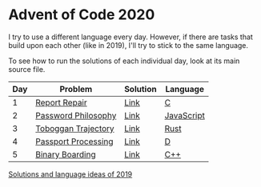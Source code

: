 # Advent of Code 2020

I try to use a different language every day. However, if there are tasks that build upon each other (like in 2019), I'll try to stick to the same language.

To see how to run the solutions of each individual day, look at its main source file.

| Day | Problem                                                    | Solution   | Language                                                          |
|-----|------------------------------------------------------------|------------|-------------------------------------------------------------------|
| 1   | [Report Repair](https://adventofcode.com/2020/day/1)       | [Link](01) | [C](https://en.wikipedia.org/wiki/C_(programming_language))       |
| 2   | [Password Philosophy](https://adventofcode.com/2020/day/2) | [Link](02) | [JavaScript](https://en.wikipedia.org/wiki/JavaScript)            |
| 3   | [Toboggan Trajectory](https://adventofcode.com/2020/day/3) | [Link](03) | [Rust](https://en.wikipedia.org/wiki/Rust_(programming_language)) |
| 4   | [Passport Processing](https://adventofcode.com/2020/day/4) | [Link](04) | [D](https://en.wikipedia.org/wiki/D_(programming_language))       |
| 5   | [Binary Boarding](https://adventofcode.com/2020/day/5)     | [Link](05) | [C++](https://en.wikipedia.org/wiki/C++)                          |

[Solutions and language ideas of 2019](https://github.com/nikeee/advent-of-code-2019)
